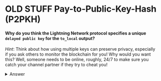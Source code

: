 # OLD STUFF Pay-to-Public-Key-Hash (P2PKH)

#### Why do you think the Lightning Network protocol specifies a unique `delayed public key` for the `to_local` output?
*Hint*: Think about how using multiple keys can preserve privacy, especially if you ask others to monitor the blockchain for you! Why would you want this? Well, someone needs to be online, roughly, 24/7 to make sure you catch your channel partner if they try to cheat you!

<details>
  <summary>Answer</summary>

<p align="center" style="width: 50%; max-width: 300px;">
  <img src="./tutorial_images/intro_to_htlc/watchtower.png" alt="watchtower" width="100%" height="auto">
</p>

</details>